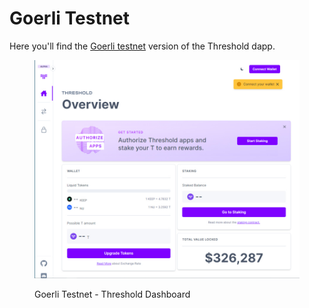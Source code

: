 # Goerli Testnet

Here you'll find the [Goerli testnet](https://dashboard.test.threshold.network/overview/network) version of the Threshold dapp.&#x20;

<figure><img src="../../.gitbook/assets/dashboard.jpg" alt=""><figcaption><p>Goerli Testnet - Threshold Dashboard</p></figcaption></figure>
